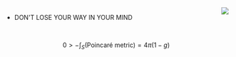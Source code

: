 <img align="right" src="https://aster-readme.vercel.app/api/top-langs/?username=kokic&layout=compact&exclude_lang=html+javascript+stylus+css+cpp+java+ejs+python+c" />

- DON'T LOSE YOUR WAY IN YOUR MIND

<br>

$$0\gt-\int_S(\text{Poincaré metric})=4\pi(1-g)$$

<!-- [![](http://github-profile-summary-cards.vercel.app/api/cards/productive-time?username=kokic&utcOffset=8)](https://github.com/kokic) -->
